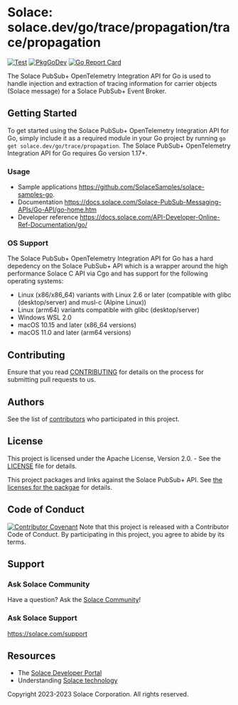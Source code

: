 # Solace: solace.dev/go/trace/propagation/trace/propagation
[![Test](https://github.com/SolaceProducts/pubsubplus-opentelemetry-go-integration/actions/workflows/test.yml/badge.svg)](https://github.com/SolaceProducts/pubsubplus-opentelemetry-go-integration/actions/workflows/test.yml)
[![PkgGoDev](https://pkg.go.dev/badge/solace.dev/go/trace/propagation.svg)](https://pkg.go.dev/solace.dev/go/trace/propagation)
[![Go Report Card](https://goreportcard.com/badge/solace.dev/go/trace/propagation)](https://goreportcard.com/report/solace.dev/go/trace/propagation)

The Solace PubSub+ OpenTelemetry Integration API for Go is used to handle injection and extraction of tracing information for carrier objects (Solace message) for a Solace PubSub+ Event Broker.

## Getting Started

To get started using the Solace PubSub+ OpenTelemetry Integration API for Go, simply include it as a required module in your Go project by running `go get solace.dev/go/trace/propagation`. The Solace PubSub+ OpenTelemetry Integration API for Go requires Go version 1.17+.

### Usage

- Sample applications https://github.com/SolaceSamples/solace-samples-go.
- Documentation https://docs.solace.com/Solace-PubSub-Messaging-APIs/Go-API/go-home.htm
- Developer reference https://docs.solace.com/API-Developer-Online-Ref-Documentation/go/

### OS Support

The Solace PubSub+ OpenTelemetry Integration API for Go has a hard depedency on the Solace PubSub+ API which is a wrapper around the high performance Solace C API via Cgo and has support for the following operating systems:
- Linux (x86/x86_64) variants with Linux 2.6 or later (compatible with glibc (desktop/server) and musl-c (Alpine Linux))
- Linux (arm64) variants compatible with glibc (desktop/server)
- Windows WSL 2.0
- macOS 10.15 and later (x86_64 versions)
- macOS 11.0 and later (arm64 versions)

## Contributing

Ensure that you read [CONTRIBUTING](CONTRIBUTING.md) for details on the process for submitting pull requests to us.

## Authors

See the list of [contributors](https://github.com/SolaceProducts/pubsubplus-opentelemetry-go-integration/graphs/contributors) who participated in this project.

## License

This project is licensed under the Apache License, Version 2.0. - See the [LICENSE](LICENSE.txt) file for details.

This project packages and links against the Solace PubSub+ API. See [the licenses for the packgae](https://github.com/SolaceProducts/pubsubplus-go-client/internal/ccsmp/lib/licenses.txt) for details.

## Code of Conduct

[![Contributor Covenant](https://img.shields.io/badge/Contributor%20Covenant-v1.4%20adopted-ff69b4.svg)](CODE_OF_CONDUCT.md)
Note that this project is released with a Contributor Code of Conduct. By participating in this project, you agree to abide by its terms.

## Support

### Ask Solace Community

Have a question? Ask the [Solace Community](https://dev.solace.com/community/)!

### Ask Solace Support

https://solace.com/support

## Resources

- The [Solace Developer Portal](https://dev.solace.com)
- Understanding [Solace technology](https://solace.com/products/tech/)

Copyright 2023-2023 Solace Corporation. All rights reserved.
